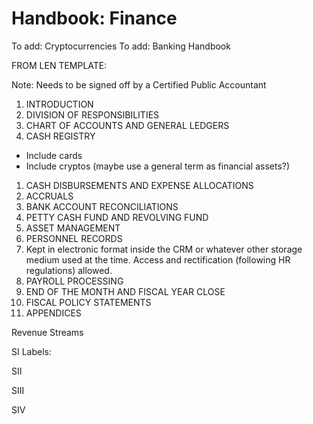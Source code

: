 # Handbook: Finance

To add: Cryptocurrencies To add: Banking Handbook

FROM LEN TEMPLATE:

Note: Needs to be signed off by a Certified Public Accountant

1. INTRODUCTION
2. DIVISION OF RESPONSIBILITIES
3. CHART OF ACCOUNTS AND GENERAL LEDGERS
4. CASH REGISTRY

* Include cards
* Include cryptos (maybe use a general term as financial assets?)

1. CASH DISBURSEMENTS AND EXPENSE ALLOCATIONS
2. ACCRUALS
3. BANK ACCOUNT RECONCILIATIONS
4. PETTY CASH FUND AND REVOLVING FUND
5. ASSET MANAGEMENT
6. PERSONNEL RECORDS
7. Kept in electronic format inside the CRM or whatever other storage medium used at the time. Access and rectification (following HR regulations) allowed.
8. PAYROLL PROCESSING
9. END OF THE MONTH AND FISCAL YEAR CLOSE
10. FISCAL POLICY STATEMENTS
11. APPENDICES

Revenue Streams

SI Labels:

SII

SIII

SIV
